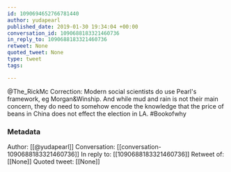 ```yaml
---
id: 1090694652766781440
author: yudapearl
published_date: 2019-01-30 19:34:04 +00:00
conversation_id: 1090688183321460736
in_reply_to: 1090688183321460736
retweet: None
quoted_tweet: None
type: tweet
tags:

---
```


@The_RickMc Correction: Modern social scientists do use Pearl's framework, eg Morgan&amp;Winship. And while mud and rain is not their main concern, they do need to somehow encode the knowledge that the price of beans in China does not effect the election in LA. #Bookofwhy

### Metadata

Author: [[@yudapearl]]
Conversation: [[conversation-1090688183321460736]]
In reply to: [[1090688183321460736]]
Retweet of: [[None]]
Quoted tweet: [[None]]
